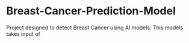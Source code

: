 # Breast-Cancer-Prediction-Model

Project designed to detect Breast Cancer using AI models. This models takes input of 

